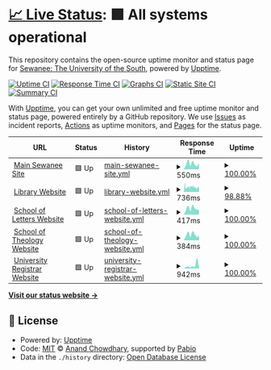 # [📈 Live Status](https://sewanee-raval.github.io/upptime): <!--live status--> **🟩 All systems operational**

This repository contains the open-source uptime monitor and status page for [Sewanee: The University of the South](www.sewanee.edu), powered by [Upptime](https://github.com/upptime/upptime).

[![Uptime CI](https://github.com/sewanee-raval/upptime/workflows/Uptime%20CI/badge.svg)](https://github.com/sewanee-raval/upptime/actions?query=workflow%3A%22Uptime+CI%22)
[![Response Time CI](https://github.com/sewanee-raval/upptime/workflows/Response%20Time%20CI/badge.svg)](https://github.com/sewanee-raval/upptime/actions?query=workflow%3A%22Response+Time+CI%22)
[![Graphs CI](https://github.com/sewanee-raval/upptime/workflows/Graphs%20CI/badge.svg)](https://github.com/sewanee-raval/upptime/actions?query=workflow%3A%22Graphs+CI%22)
[![Static Site CI](https://github.com/sewanee-raval/upptime/workflows/Static%20Site%20CI/badge.svg)](https://github.com/sewanee-raval/upptime/actions?query=workflow%3A%22Static+Site+CI%22)
[![Summary CI](https://github.com/sewanee-raval/upptime/workflows/Summary%20CI/badge.svg)](https://github.com/sewanee-raval/upptime/actions?query=workflow%3A%22Summary+CI%22)

With [Upptime](https://upptime.js.org), you can get your own unlimited and free uptime monitor and status page, powered entirely by a GitHub repository. We use [Issues](https://github.com/sewanee-raval/upptime/issues) as incident reports, [Actions](https://github.com/sewanee-raval/upptime/actions) as uptime monitors, and [Pages](https://sewanee-raval.github.io/upptime) for the status page.

<!--start: status pages-->
<!-- This summary is generated by Upptime (https://github.com/upptime/upptime) -->
<!-- Do not edit this manually, your changes will be overwritten -->
<!-- prettier-ignore -->
| URL | Status | History | Response Time | Uptime |
| --- | ------ | ------- | ------------- | ------ |
| <img alt="" src="https://icons.duckduckgo.com/ip3/new.sewanee.edu.ico" height="13"> [Main Sewanee Site](https://new.sewanee.edu) | 🟩 Up | [main-sewanee-site.yml](https://github.com/Sewanee-raval/upptime/commits/HEAD/history/main-sewanee-site.yml) | <details><summary><img alt="Response time graph" src="./graphs/main-sewanee-site/response-time-week.png" height="20"> 550ms</summary><br><a href="https://sewanee-raval.github.io/upptime/history/main-sewanee-site"><img alt="Response time 600" src="https://img.shields.io/endpoint?url=https%3A%2F%2Fraw.githubusercontent.com%2FSewanee-raval%2Fupptime%2FHEAD%2Fapi%2Fmain-sewanee-site%2Fresponse-time.json"></a><br><a href="https://sewanee-raval.github.io/upptime/history/main-sewanee-site"><img alt="24-hour response time 594" src="https://img.shields.io/endpoint?url=https%3A%2F%2Fraw.githubusercontent.com%2FSewanee-raval%2Fupptime%2FHEAD%2Fapi%2Fmain-sewanee-site%2Fresponse-time-day.json"></a><br><a href="https://sewanee-raval.github.io/upptime/history/main-sewanee-site"><img alt="7-day response time 550" src="https://img.shields.io/endpoint?url=https%3A%2F%2Fraw.githubusercontent.com%2FSewanee-raval%2Fupptime%2FHEAD%2Fapi%2Fmain-sewanee-site%2Fresponse-time-week.json"></a><br><a href="https://sewanee-raval.github.io/upptime/history/main-sewanee-site"><img alt="30-day response time 637" src="https://img.shields.io/endpoint?url=https%3A%2F%2Fraw.githubusercontent.com%2FSewanee-raval%2Fupptime%2FHEAD%2Fapi%2Fmain-sewanee-site%2Fresponse-time-month.json"></a><br><a href="https://sewanee-raval.github.io/upptime/history/main-sewanee-site"><img alt="1-year response time 600" src="https://img.shields.io/endpoint?url=https%3A%2F%2Fraw.githubusercontent.com%2FSewanee-raval%2Fupptime%2FHEAD%2Fapi%2Fmain-sewanee-site%2Fresponse-time-year.json"></a></details> | <details><summary><a href="https://sewanee-raval.github.io/upptime/history/main-sewanee-site">100.00%</a></summary><a href="https://sewanee-raval.github.io/upptime/history/main-sewanee-site"><img alt="All-time uptime 100.00%" src="https://img.shields.io/endpoint?url=https%3A%2F%2Fraw.githubusercontent.com%2FSewanee-raval%2Fupptime%2FHEAD%2Fapi%2Fmain-sewanee-site%2Fuptime.json"></a><br><a href="https://sewanee-raval.github.io/upptime/history/main-sewanee-site"><img alt="24-hour uptime 100.00%" src="https://img.shields.io/endpoint?url=https%3A%2F%2Fraw.githubusercontent.com%2FSewanee-raval%2Fupptime%2FHEAD%2Fapi%2Fmain-sewanee-site%2Fuptime-day.json"></a><br><a href="https://sewanee-raval.github.io/upptime/history/main-sewanee-site"><img alt="7-day uptime 100.00%" src="https://img.shields.io/endpoint?url=https%3A%2F%2Fraw.githubusercontent.com%2FSewanee-raval%2Fupptime%2FHEAD%2Fapi%2Fmain-sewanee-site%2Fuptime-week.json"></a><br><a href="https://sewanee-raval.github.io/upptime/history/main-sewanee-site"><img alt="30-day uptime 100.00%" src="https://img.shields.io/endpoint?url=https%3A%2F%2Fraw.githubusercontent.com%2FSewanee-raval%2Fupptime%2FHEAD%2Fapi%2Fmain-sewanee-site%2Fuptime-month.json"></a><br><a href="https://sewanee-raval.github.io/upptime/history/main-sewanee-site"><img alt="1-year uptime 100.00%" src="https://img.shields.io/endpoint?url=https%3A%2F%2Fraw.githubusercontent.com%2FSewanee-raval%2Fupptime%2FHEAD%2Fapi%2Fmain-sewanee-site%2Fuptime-year.json"></a></details>
| <img alt="" src="https://icons.duckduckgo.com/ip3/library.sewanee.edu.ico" height="13"> [Library Website](https://library.sewanee.edu) | 🟩 Up | [library-website.yml](https://github.com/Sewanee-raval/upptime/commits/HEAD/history/library-website.yml) | <details><summary><img alt="Response time graph" src="./graphs/library-website/response-time-week.png" height="20"> 736ms</summary><br><a href="https://sewanee-raval.github.io/upptime/history/library-website"><img alt="Response time 779" src="https://img.shields.io/endpoint?url=https%3A%2F%2Fraw.githubusercontent.com%2FSewanee-raval%2Fupptime%2FHEAD%2Fapi%2Flibrary-website%2Fresponse-time.json"></a><br><a href="https://sewanee-raval.github.io/upptime/history/library-website"><img alt="24-hour response time 770" src="https://img.shields.io/endpoint?url=https%3A%2F%2Fraw.githubusercontent.com%2FSewanee-raval%2Fupptime%2FHEAD%2Fapi%2Flibrary-website%2Fresponse-time-day.json"></a><br><a href="https://sewanee-raval.github.io/upptime/history/library-website"><img alt="7-day response time 736" src="https://img.shields.io/endpoint?url=https%3A%2F%2Fraw.githubusercontent.com%2FSewanee-raval%2Fupptime%2FHEAD%2Fapi%2Flibrary-website%2Fresponse-time-week.json"></a><br><a href="https://sewanee-raval.github.io/upptime/history/library-website"><img alt="30-day response time 782" src="https://img.shields.io/endpoint?url=https%3A%2F%2Fraw.githubusercontent.com%2FSewanee-raval%2Fupptime%2FHEAD%2Fapi%2Flibrary-website%2Fresponse-time-month.json"></a><br><a href="https://sewanee-raval.github.io/upptime/history/library-website"><img alt="1-year response time 779" src="https://img.shields.io/endpoint?url=https%3A%2F%2Fraw.githubusercontent.com%2FSewanee-raval%2Fupptime%2FHEAD%2Fapi%2Flibrary-website%2Fresponse-time-year.json"></a></details> | <details><summary><a href="https://sewanee-raval.github.io/upptime/history/library-website">98.88%</a></summary><a href="https://sewanee-raval.github.io/upptime/history/library-website"><img alt="All-time uptime 99.89%" src="https://img.shields.io/endpoint?url=https%3A%2F%2Fraw.githubusercontent.com%2FSewanee-raval%2Fupptime%2FHEAD%2Fapi%2Flibrary-website%2Fuptime.json"></a><br><a href="https://sewanee-raval.github.io/upptime/history/library-website"><img alt="24-hour uptime 97.49%" src="https://img.shields.io/endpoint?url=https%3A%2F%2Fraw.githubusercontent.com%2FSewanee-raval%2Fupptime%2FHEAD%2Fapi%2Flibrary-website%2Fuptime-day.json"></a><br><a href="https://sewanee-raval.github.io/upptime/history/library-website"><img alt="7-day uptime 98.88%" src="https://img.shields.io/endpoint?url=https%3A%2F%2Fraw.githubusercontent.com%2FSewanee-raval%2Fupptime%2FHEAD%2Fapi%2Flibrary-website%2Fuptime-week.json"></a><br><a href="https://sewanee-raval.github.io/upptime/history/library-website"><img alt="30-day uptime 98.85%" src="https://img.shields.io/endpoint?url=https%3A%2F%2Fraw.githubusercontent.com%2FSewanee-raval%2Fupptime%2FHEAD%2Fapi%2Flibrary-website%2Fuptime-month.json"></a><br><a href="https://sewanee-raval.github.io/upptime/history/library-website"><img alt="1-year uptime 99.89%" src="https://img.shields.io/endpoint?url=https%3A%2F%2Fraw.githubusercontent.com%2FSewanee-raval%2Fupptime%2FHEAD%2Fapi%2Flibrary-website%2Fuptime-year.json"></a></details>
| <img alt="" src="https://icons.duckduckgo.com/ip3/letters.sewanee.edu.ico" height="13"> [School of Letters Website](https://letters.sewanee.edu/) | 🟩 Up | [school-of-letters-website.yml](https://github.com/Sewanee-raval/upptime/commits/HEAD/history/school-of-letters-website.yml) | <details><summary><img alt="Response time graph" src="./graphs/school-of-letters-website/response-time-week.png" height="20"> 417ms</summary><br><a href="https://sewanee-raval.github.io/upptime/history/school-of-letters-website"><img alt="Response time 435" src="https://img.shields.io/endpoint?url=https%3A%2F%2Fraw.githubusercontent.com%2FSewanee-raval%2Fupptime%2FHEAD%2Fapi%2Fschool-of-letters-website%2Fresponse-time.json"></a><br><a href="https://sewanee-raval.github.io/upptime/history/school-of-letters-website"><img alt="24-hour response time 299" src="https://img.shields.io/endpoint?url=https%3A%2F%2Fraw.githubusercontent.com%2FSewanee-raval%2Fupptime%2FHEAD%2Fapi%2Fschool-of-letters-website%2Fresponse-time-day.json"></a><br><a href="https://sewanee-raval.github.io/upptime/history/school-of-letters-website"><img alt="7-day response time 417" src="https://img.shields.io/endpoint?url=https%3A%2F%2Fraw.githubusercontent.com%2FSewanee-raval%2Fupptime%2FHEAD%2Fapi%2Fschool-of-letters-website%2Fresponse-time-week.json"></a><br><a href="https://sewanee-raval.github.io/upptime/history/school-of-letters-website"><img alt="30-day response time 436" src="https://img.shields.io/endpoint?url=https%3A%2F%2Fraw.githubusercontent.com%2FSewanee-raval%2Fupptime%2FHEAD%2Fapi%2Fschool-of-letters-website%2Fresponse-time-month.json"></a><br><a href="https://sewanee-raval.github.io/upptime/history/school-of-letters-website"><img alt="1-year response time 435" src="https://img.shields.io/endpoint?url=https%3A%2F%2Fraw.githubusercontent.com%2FSewanee-raval%2Fupptime%2FHEAD%2Fapi%2Fschool-of-letters-website%2Fresponse-time-year.json"></a></details> | <details><summary><a href="https://sewanee-raval.github.io/upptime/history/school-of-letters-website">100.00%</a></summary><a href="https://sewanee-raval.github.io/upptime/history/school-of-letters-website"><img alt="All-time uptime 100.00%" src="https://img.shields.io/endpoint?url=https%3A%2F%2Fraw.githubusercontent.com%2FSewanee-raval%2Fupptime%2FHEAD%2Fapi%2Fschool-of-letters-website%2Fuptime.json"></a><br><a href="https://sewanee-raval.github.io/upptime/history/school-of-letters-website"><img alt="24-hour uptime 100.00%" src="https://img.shields.io/endpoint?url=https%3A%2F%2Fraw.githubusercontent.com%2FSewanee-raval%2Fupptime%2FHEAD%2Fapi%2Fschool-of-letters-website%2Fuptime-day.json"></a><br><a href="https://sewanee-raval.github.io/upptime/history/school-of-letters-website"><img alt="7-day uptime 100.00%" src="https://img.shields.io/endpoint?url=https%3A%2F%2Fraw.githubusercontent.com%2FSewanee-raval%2Fupptime%2FHEAD%2Fapi%2Fschool-of-letters-website%2Fuptime-week.json"></a><br><a href="https://sewanee-raval.github.io/upptime/history/school-of-letters-website"><img alt="30-day uptime 100.00%" src="https://img.shields.io/endpoint?url=https%3A%2F%2Fraw.githubusercontent.com%2FSewanee-raval%2Fupptime%2FHEAD%2Fapi%2Fschool-of-letters-website%2Fuptime-month.json"></a><br><a href="https://sewanee-raval.github.io/upptime/history/school-of-letters-website"><img alt="1-year uptime 100.00%" src="https://img.shields.io/endpoint?url=https%3A%2F%2Fraw.githubusercontent.com%2FSewanee-raval%2Fupptime%2FHEAD%2Fapi%2Fschool-of-letters-website%2Fuptime-year.json"></a></details>
| <img alt="" src="https://icons.duckduckgo.com/ip3/theology.sewanee.edu.ico" height="13"> [School of Theology Website](https://theology.sewanee.edu/) | 🟩 Up | [school-of-theology-website.yml](https://github.com/Sewanee-raval/upptime/commits/HEAD/history/school-of-theology-website.yml) | <details><summary><img alt="Response time graph" src="./graphs/school-of-theology-website/response-time-week.png" height="20"> 384ms</summary><br><a href="https://sewanee-raval.github.io/upptime/history/school-of-theology-website"><img alt="Response time 470" src="https://img.shields.io/endpoint?url=https%3A%2F%2Fraw.githubusercontent.com%2FSewanee-raval%2Fupptime%2FHEAD%2Fapi%2Fschool-of-theology-website%2Fresponse-time.json"></a><br><a href="https://sewanee-raval.github.io/upptime/history/school-of-theology-website"><img alt="24-hour response time 297" src="https://img.shields.io/endpoint?url=https%3A%2F%2Fraw.githubusercontent.com%2FSewanee-raval%2Fupptime%2FHEAD%2Fapi%2Fschool-of-theology-website%2Fresponse-time-day.json"></a><br><a href="https://sewanee-raval.github.io/upptime/history/school-of-theology-website"><img alt="7-day response time 384" src="https://img.shields.io/endpoint?url=https%3A%2F%2Fraw.githubusercontent.com%2FSewanee-raval%2Fupptime%2FHEAD%2Fapi%2Fschool-of-theology-website%2Fresponse-time-week.json"></a><br><a href="https://sewanee-raval.github.io/upptime/history/school-of-theology-website"><img alt="30-day response time 468" src="https://img.shields.io/endpoint?url=https%3A%2F%2Fraw.githubusercontent.com%2FSewanee-raval%2Fupptime%2FHEAD%2Fapi%2Fschool-of-theology-website%2Fresponse-time-month.json"></a><br><a href="https://sewanee-raval.github.io/upptime/history/school-of-theology-website"><img alt="1-year response time 470" src="https://img.shields.io/endpoint?url=https%3A%2F%2Fraw.githubusercontent.com%2FSewanee-raval%2Fupptime%2FHEAD%2Fapi%2Fschool-of-theology-website%2Fresponse-time-year.json"></a></details> | <details><summary><a href="https://sewanee-raval.github.io/upptime/history/school-of-theology-website">100.00%</a></summary><a href="https://sewanee-raval.github.io/upptime/history/school-of-theology-website"><img alt="All-time uptime 100.00%" src="https://img.shields.io/endpoint?url=https%3A%2F%2Fraw.githubusercontent.com%2FSewanee-raval%2Fupptime%2FHEAD%2Fapi%2Fschool-of-theology-website%2Fuptime.json"></a><br><a href="https://sewanee-raval.github.io/upptime/history/school-of-theology-website"><img alt="24-hour uptime 100.00%" src="https://img.shields.io/endpoint?url=https%3A%2F%2Fraw.githubusercontent.com%2FSewanee-raval%2Fupptime%2FHEAD%2Fapi%2Fschool-of-theology-website%2Fuptime-day.json"></a><br><a href="https://sewanee-raval.github.io/upptime/history/school-of-theology-website"><img alt="7-day uptime 100.00%" src="https://img.shields.io/endpoint?url=https%3A%2F%2Fraw.githubusercontent.com%2FSewanee-raval%2Fupptime%2FHEAD%2Fapi%2Fschool-of-theology-website%2Fuptime-week.json"></a><br><a href="https://sewanee-raval.github.io/upptime/history/school-of-theology-website"><img alt="30-day uptime 100.00%" src="https://img.shields.io/endpoint?url=https%3A%2F%2Fraw.githubusercontent.com%2FSewanee-raval%2Fupptime%2FHEAD%2Fapi%2Fschool-of-theology-website%2Fuptime-month.json"></a><br><a href="https://sewanee-raval.github.io/upptime/history/school-of-theology-website"><img alt="1-year uptime 100.00%" src="https://img.shields.io/endpoint?url=https%3A%2F%2Fraw.githubusercontent.com%2FSewanee-raval%2Fupptime%2FHEAD%2Fapi%2Fschool-of-theology-website%2Fuptime-year.json"></a></details>
| <img alt="" src="https://icons.duckduckgo.com/ip3/registrar.sewanee.edu.ico" height="13"> [University Registrar Website](https://registrar.sewanee.edu/) | 🟩 Up | [university-registrar-website.yml](https://github.com/Sewanee-raval/upptime/commits/HEAD/history/university-registrar-website.yml) | <details><summary><img alt="Response time graph" src="./graphs/university-registrar-website/response-time-week.png" height="20"> 942ms</summary><br><a href="https://sewanee-raval.github.io/upptime/history/university-registrar-website"><img alt="Response time 802" src="https://img.shields.io/endpoint?url=https%3A%2F%2Fraw.githubusercontent.com%2FSewanee-raval%2Fupptime%2FHEAD%2Fapi%2Funiversity-registrar-website%2Fresponse-time.json"></a><br><a href="https://sewanee-raval.github.io/upptime/history/university-registrar-website"><img alt="24-hour response time 392" src="https://img.shields.io/endpoint?url=https%3A%2F%2Fraw.githubusercontent.com%2FSewanee-raval%2Fupptime%2FHEAD%2Fapi%2Funiversity-registrar-website%2Fresponse-time-day.json"></a><br><a href="https://sewanee-raval.github.io/upptime/history/university-registrar-website"><img alt="7-day response time 942" src="https://img.shields.io/endpoint?url=https%3A%2F%2Fraw.githubusercontent.com%2FSewanee-raval%2Fupptime%2FHEAD%2Fapi%2Funiversity-registrar-website%2Fresponse-time-week.json"></a><br><a href="https://sewanee-raval.github.io/upptime/history/university-registrar-website"><img alt="30-day response time 897" src="https://img.shields.io/endpoint?url=https%3A%2F%2Fraw.githubusercontent.com%2FSewanee-raval%2Fupptime%2FHEAD%2Fapi%2Funiversity-registrar-website%2Fresponse-time-month.json"></a><br><a href="https://sewanee-raval.github.io/upptime/history/university-registrar-website"><img alt="1-year response time 802" src="https://img.shields.io/endpoint?url=https%3A%2F%2Fraw.githubusercontent.com%2FSewanee-raval%2Fupptime%2FHEAD%2Fapi%2Funiversity-registrar-website%2Fresponse-time-year.json"></a></details> | <details><summary><a href="https://sewanee-raval.github.io/upptime/history/university-registrar-website">100.00%</a></summary><a href="https://sewanee-raval.github.io/upptime/history/university-registrar-website"><img alt="All-time uptime 100.00%" src="https://img.shields.io/endpoint?url=https%3A%2F%2Fraw.githubusercontent.com%2FSewanee-raval%2Fupptime%2FHEAD%2Fapi%2Funiversity-registrar-website%2Fuptime.json"></a><br><a href="https://sewanee-raval.github.io/upptime/history/university-registrar-website"><img alt="24-hour uptime 100.00%" src="https://img.shields.io/endpoint?url=https%3A%2F%2Fraw.githubusercontent.com%2FSewanee-raval%2Fupptime%2FHEAD%2Fapi%2Funiversity-registrar-website%2Fuptime-day.json"></a><br><a href="https://sewanee-raval.github.io/upptime/history/university-registrar-website"><img alt="7-day uptime 100.00%" src="https://img.shields.io/endpoint?url=https%3A%2F%2Fraw.githubusercontent.com%2FSewanee-raval%2Fupptime%2FHEAD%2Fapi%2Funiversity-registrar-website%2Fuptime-week.json"></a><br><a href="https://sewanee-raval.github.io/upptime/history/university-registrar-website"><img alt="30-day uptime 100.00%" src="https://img.shields.io/endpoint?url=https%3A%2F%2Fraw.githubusercontent.com%2FSewanee-raval%2Fupptime%2FHEAD%2Fapi%2Funiversity-registrar-website%2Fuptime-month.json"></a><br><a href="https://sewanee-raval.github.io/upptime/history/university-registrar-website"><img alt="1-year uptime 100.00%" src="https://img.shields.io/endpoint?url=https%3A%2F%2Fraw.githubusercontent.com%2FSewanee-raval%2Fupptime%2FHEAD%2Fapi%2Funiversity-registrar-website%2Fuptime-year.json"></a></details>

<!--end: status pages-->

[**Visit our status website →**](https://sewanee-raval.github.io/upptime)

## 📄 License

- Powered by: [Upptime](https://github.com/upptime/upptime)
- Code: [MIT](./LICENSE) © [Anand Chowdhary](https://anandchowdhary.com), supported by [Pabio](https://pabio.com)
- Data in the `./history` directory: [Open Database License](https://opendatacommons.org/licenses/odbl/1-0/)
